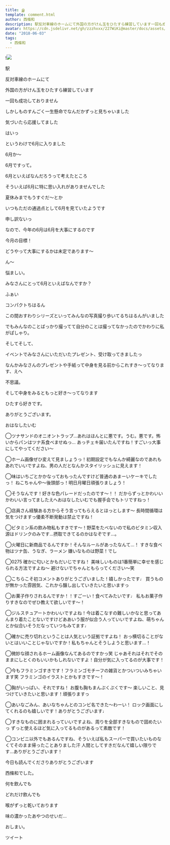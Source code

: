 ```yaml
---
title: இ
template: comment.html
author: 西條和
description: 駅反対車線のホームにて外国の方がけん玉をひたすら練習しています一回も成功しておりません...
avatar: https://cdn.jsdelivr.net/gh/zzzhxxx/227WiKi@master/docs/assets/photo/avatar/nagomi.jpg
date: "2018-06-03"
tags:
  - 西條和
---
```


!![](https://cdn.jsdelivr.net/gh/227WiKi/227WiKi-image@master/blog-image/nagomi-2018-06-03_1.jpg)














駅












反対車線のホームにて











外国の方がけん玉をひたすら練習しています











一回も成功しておりません











しかしものすんごく一生懸命でなんだかずっと見ちゃいました











気づいたら応援してました










はいっ







というわけで6月に入りました













6月か〜










6月ですって。













6月といえばなんだろうって考えたところ











そういえば6月に特に思い入れがありませんでした










夏休みまでもうすぐだ〜とか









いつもただの通過点として6月を見ていたようです










申し訳ないっ











なので、今年の6月は6月を大事にするのです











今月の目標！











どうやって大事にするかは未定であります〜











ん〜








悩ましい。












みなさんにとって6月といえばなんですか？









ふぁい






コンパクトちはるん











この間おすわりシリーズといってみんなの写真撮り歩いてるちはるんがいました









でもみんなのことばっかり撮ってて自分のことは撮ってなかったのでかわりに私がぱしゃり。














そしてそして、










イベントでみなさんにいただいたプレゼント、受け取ってきましたっ










なんかみなさんのプレゼントや手紙って中身を見る前からこれすき〜ってなります、えへ




不思議。











そして中身をみるともっと好き〜ってなります











ひたすら好きです。











ありがとうございます。












おはなしたいむ



◯ツナサンドのオニオントラップ…あれはほんとに悪です。うむ。悪です。怖いからパンはツナ系食べませぬっ…
あっチェキ届いたんですね！すごいっ大事にしてやってください〜








◯ホーム画像ぜひ変えて見ましょうっ！初期設定でもなんか綺麗なのであれもあれでいいですよね、男の人だとなんかスタイリッシュに見えます！






◯味はいちごとかかなっておもったんですけど普通のあまーいケーキでしたっ！
ねこちゃんや〜後頭部っ！明日月曜日頑張りましょう！





◯そうなんです！好きな色パレードだったのです〜！！
だからずっとかわいいかわいい言ってましたえへおはなしたいむでも握手会でもトリですねっ！







◯店員さん経験ある方からそう言ってもらえるとほっとします〜
長時間循環は気をつけますっ優柔不断発動は禁止ですね！







◯ビタミン系の飲み物私もすきです〜！野菜をたべないので私のビタミン収入源はドリンクのみです…摂取できてるのかはなぞです…。






◯火曜日に新商品でるんですか！そんなルールがあったなんて…！
すきな食べ物はツナ缶、うなぎ、ラーメン
嫌いなものは野菜！でし





◯0275
確かに匂いとかもだいじですね！
美味しいものは1番簡単に幸せを感じられる方法ですよね〜
避けないでちゃんともらってください〜笑







◯こちらこそ初コメントありがとうございました！嬉しかったです♩
買うものが無かった雰囲気、これから醸し出していきたいと思いますっ





◯お菓子作りされるんですか！！すごーい！食べてみたいです♩
私もお菓子作りすきなのでぜひ教えて欲しいです〜！







◯ジルスチュアートかわいいですよね！今は着こなすの難しいかなと思ってあんまり着たことないですけどああいう服が似合う人っていいですよね、萌ちゃんとか似合いそうだなっていつもみてます♩






◯確かに売り切れということは人気という証拠ですよね！
おっ横切ることがないとはいいことじゃないですか！私もちゃんとそうしようと思います…！







◯微妙な顔されるホーム画像なんてあるのですかっ笑
じゃあそれはそれでそのままにしとくのもいいかもしれないですよ！自分が気に入ってるのが大事です！








◯今もフラミンゴすきです！フラミンゴモチーフの雑貨とかついついみちゃいます笑
フラミンゴのイラストとかもすきです〜！






◯胸がいっぱい、それですね！
お腹も胸もまんぷくぷくです〜
楽しいこと、見つけていきたいと思います！頑張りますっ







◯あいなごみん、あいなちゃんとのコンビ名できた〜わーい！
ロック画面にしてくれるのも嬉しいです！ありがとうございます♩









◯すきなものに囲まれるっていいですよね、周りを全部すきなもので固めたいっ
ずっと使えるほど気に入ってるものがあるって素敵です！






◯コンビニ以外でもあるんですね、そういえば私もスーパーで買いたいものなくてそのまま帰ったことありました汗
人間としてすきだなんて嬉しい限りです…ありがとうございます！












今日も読んでくださりありがとうございます











西條和でした。









何を飲んでも







どれだけ飲んでも






喉がずっと乾いております











味の濃かったあやつのせいだ…











おしまい。


ツイート



